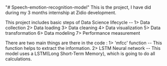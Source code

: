 "# Speech-emotion-recognition-model" 
This is the project, I have did during my 3 months internship at Zidio development.


This project includes basic steps of Data Science lifecycle -- 
    1> Data collection
    2> Data loading
    3> Data cleaning
    4> Data visualization
    5> Data transformation
    6> Data modeling
    7> Performance measurement

There are two main things are there in the code :
    1> 'mfcc' function -- This function helps to extract the information.
    2> LSTM Neural network -- This model uses a LSTM(Long Short-Term Memory), which is going to do all calculations.
